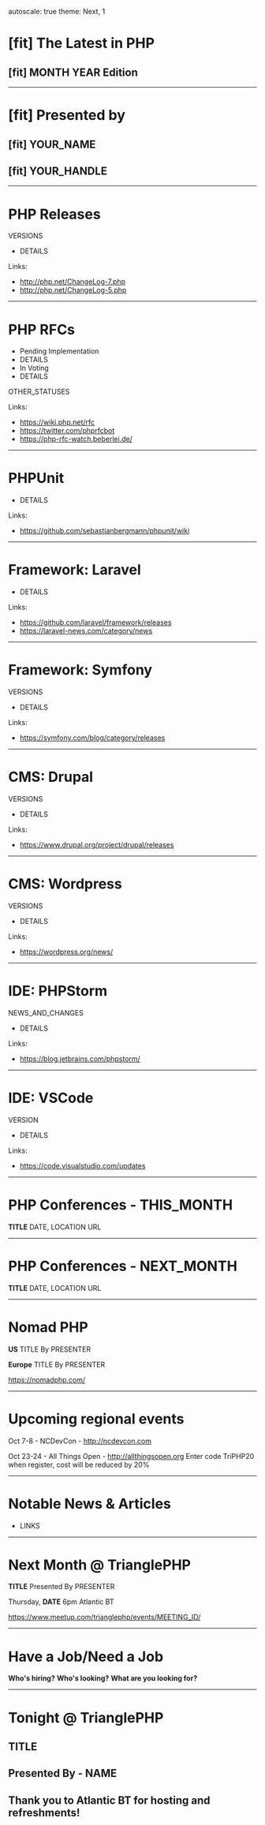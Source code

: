 autoscale: true
theme: Next, 1

# [fit] The Latest in PHP
## [fit] MONTH YEAR Edition

---

# [fit] Presented by
## [fit] YOUR_NAME
## [fit] YOUR_HANDLE

---

# PHP Releases

VERSIONS

* DETAILS

Links:

* http://php.net/ChangeLog-7.php
* http://php.net/ChangeLog-5.php

---

# PHP RFCs

* Pending Implementation
 * DETAILS
* In Voting
 * DETAILS

OTHER_STATUSES

Links:

* https://wiki.php.net/rfc
* https://twitter.com/phprfcbot
* https://php-rfc-watch.beberlei.de/

---

# PHPUnit

* DETAILS

Links: 

* https://github.com/sebastianbergmann/phpunit/wiki

---

# Framework: Laravel

* DETAILS

Links: 

* https://github.com/laravel/framework/releases
* https://laravel-news.com/category/news

---

# Framework: Symfony

VERSIONS

* DETAILS

Links:

 * https://symfony.com/blog/category/releases

---

# CMS: Drupal

VERSIONS

* DETAILS

Links: 

* https://www.drupal.org/project/drupal/releases

---

# CMS: Wordpress

VERSIONS

* DETAILS

Links:

* https://wordpress.org/news/

---

# IDE: PHPStorm

NEWS_AND_CHANGES

* DETAILS

Links:

* https://blog.jetbrains.com/phpstorm/

---

# IDE: VSCode

VERSION

* DETAILS

Links:

* https://code.visualstudio.com/updates



---

# PHP Conferences - THIS_MONTH

**TITLE**
DATE, LOCATION
URL

---

# PHP Conferences - NEXT_MONTH

**TITLE**
DATE, LOCATION
URL

---

# Nomad PHP

**US**
TITLE
By PRESENTER

**Europe**
TITLE
By PRESENTER

https://nomadphp.com/

---

# Upcoming regional events

Oct 7-8 - NCDevCon - http://ncdevcon.com

Oct 23-24 - All Things Open - http://allthingsopen.org
Enter code TriPHP20 when register, cost will be reduced by 20%

---

# Notable News & Articles

* LINKS

---

# Next Month @ TrianglePHP

**TITLE**
Presented By PRESENTER

Thursday, **DATE**
6pm
Atlantic BT

https://www.meetup.com/trianglephp/events/MEETING_ID/

---

# Have a Job/Need a Job

**Who's hiring?**
**Who's looking?**
**What are you looking for?**

---

# Tonight @ TrianglePHP

## TITLE
## Presented By - NAME

## Thank you to Atlantic BT for hosting and refreshments!


<!--

# PHP Resources

* http://www.phpdeveloper.org/
* https://www.phparch.com/news/
* https://www.phptoday.org/
* http://www.planet-php.net/

Remove this section as well as all of the “links” in individual slides.

-->
